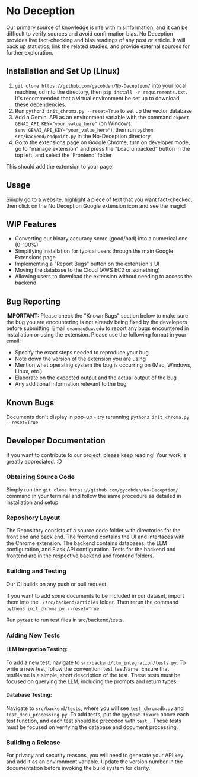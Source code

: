 # No Deception
Our primary source of knowledge is rife with misinformation, and it can be difficult to verify sources and avoid confirmation bias. No Deception provides live fact-checking and bias readings of any post or article. It will back up statistics, link the related studies, and provide external sources for further exploration.

## Installation and Set Up (Linux)
1) ```git clone https://github.com/gycobden/No-Deception/``` into your local machine, cd into the directory, then ```pip install -r requirements.txt```. It's recommended that a virtual environment be set up to download these dependencies.
2) Run ```python3 init_chroma.py --reset=True``` to set up the vector database
3) Add a Gemini API as an environment variable with the command ```export GENAI_API_KEY="your_value_here"``` (on Windows: ```$env:GENAI_API_KEY="your_value_here"```), then run ```python src/backend/endpoint.py``` in the No-Deception directory.
4) Go to the extensions page on Google Chrome, turn on developer mode, go to "manage extension" and press the "Load unpacked" button in the top left, and select the 'Frontend' folder

This should add the extension to your page!

## Usage
Simply go to a website, highlight a piece of text that you want fact-checked, then click on the No Deception Google extension icon and see the magic!

## WIP Features
- Converting our binary accuracy score (good/bad) into a numerical one (0-100%)
- Simplifying installation for typical users through the main Google Extensions page
- Implementing a "Report Bugs" button on the extension's UI
- Moving the database to the Cloud (AWS EC2 or something)
- Allowing users to download the extension without needing to access the backend

## Bug Reporting
**IMPORTANT:** Please check the "Known Bugs" section below to make sure the bug you are encountering is not already being fixed by the developers before submitting.
Email ```evanmao@uw.edu``` to report any bugs encountered in installation or using the extension. Please use the following format in your email:
- Specify the exact steps needed to reproduce your bug
- Note down the version of the extension you are using
- Mention what operating system the bug is occurring on (Mac, Windows, Linux, etc.)
- Elaborate on the expected output and the actual output of the bug
- Any additional information relevant to the bug

## Known Bugs
Documents don't display in pop-up - try rerunning ```python3 init_chroma.py --reset=True```

## Developer Documentation
If you want to contribute to our project, please keep reading! Your work is greatly appreciated. :D

### Obtaining Source Code
Simply run the ```git clone https://github.com/gycobden/No-Deception/``` command in your terminal and follow the same procedure as detailed in installation and setup 

### Repository Layout
The Repository consists of a source code folder with directories for the front end and back end. The frontend contains the UI and interfaces with the Chrome extension. The backend contains databases, the LLM configuration, and Flask API configuration. Tests for the backend and frontend are in the respective backend and frontend folders.

### Building and Testing
Our CI builds on any push or pull request.

If you want to add some documents to be included in our dataset, import them into the ```./src/backend/articles``` folder. Then rerun the command ```python3 init_chroma.py --reset=True```.

Run ```pytest``` to run test files in src/backend/tests.

### Adding New Tests
#### LLM Integration Testing:
To add a new test, navigate to ```src/backend/llm_integration/tests.py```. To write a new test, follow the convention: test_testName. Ensure that testName is a simple, short description of the test. These tests must be focused on querying the LLM, including the prompts and return types.

#### Database Testing:
Navigate to ```src/backend/tests```, where you will see ```test_chromadb.py``` and ```test_docu_processing.py```. To add tests, put the ```@pytest.fixure``` above each test function, and each test should be preceded with ```test_```. These tests must be focused on verifying the database and document processing.

### Building a Release
For privacy and security reasons, you will need to generate your API key and add it as an environment variable.
Update the version number in the documentation before invoking the build system for clarity.
